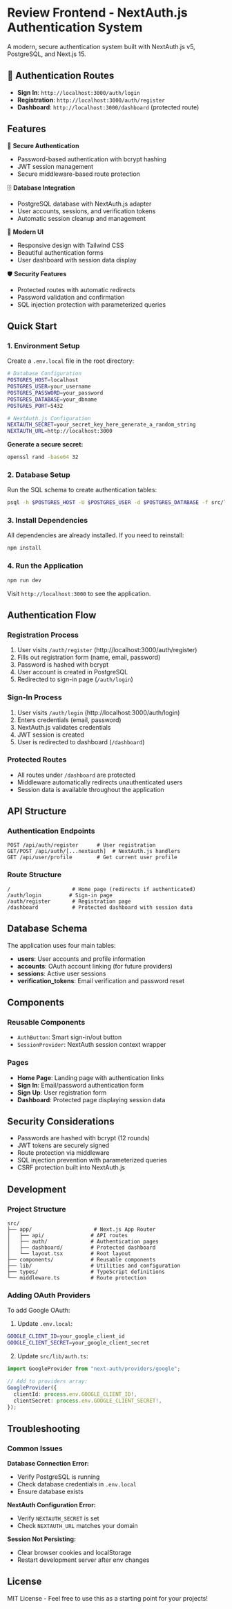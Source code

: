 # Review Frontend - NextAuth.js Authentication System

A modern, secure authentication system built with NextAuth.js v5, PostgreSQL, and Next.js 15.

## 🔐 Authentication Routes

- **Sign In**: `http://localhost:3000/auth/login`
- **Registration**: `http://localhost:3000/auth/register`
- **Dashboard**: `http://localhost:3000/dashboard` (protected route)

## Features

🔐 **Secure Authentication**

- Password-based authentication with bcrypt hashing
- JWT session management
- Secure middleware-based route protection

🗄️ **Database Integration**

- PostgreSQL database with NextAuth.js adapter
- User accounts, sessions, and verification tokens
- Automatic session cleanup and management

🎨 **Modern UI**

- Responsive design with Tailwind CSS
- Beautiful authentication forms
- User dashboard with session data display

🛡️ **Security Features**

- Protected routes with automatic redirects
- Password validation and confirmation
- SQL injection protection with parameterized queries

## Quick Start

### 1. Environment Setup

Create a `.env.local` file in the root directory:

```bash
# Database Configuration
POSTGRES_HOST=localhost
POSTGRES_USER=your_username
POSTGRES_PASSWORD=your_password
POSTGRES_DATABASE=your_dbname
POSTGRES_PORT=5432

# NextAuth.js Configuration
NEXTAUTH_SECRET=your_secret_key_here_generate_a_random_string
NEXTAUTH_URL=http://localhost:3000
```

**Generate a secure secret:**

```bash
openssl rand -base64 32
```

### 2. Database Setup

Run the SQL schema to create authentication tables:

```bash
psql -h $POSTGRES_HOST -U $POSTGRES_USER -d $POSTGRES_DATABASE -f src/lib/schema.sql
```

### 3. Install Dependencies

All dependencies are already installed. If you need to reinstall:

```bash
npm install
```

### 4. Run the Application

```bash
npm run dev
```

Visit `http://localhost:3000` to see the application.

## Authentication Flow

### Registration Process

1. User visits `/auth/register` (http://localhost:3000/auth/register)
2. Fills out registration form (name, email, password)
3. Password is hashed with bcrypt
4. User account is created in PostgreSQL
5. Redirected to sign-in page (`/auth/login`)

### Sign-In Process

1. User visits `/auth/login` (http://localhost:3000/auth/login)
2. Enters credentials (email, password)
3. NextAuth.js validates credentials
4. JWT session is created
5. User is redirected to dashboard (`/dashboard`)

### Protected Routes

- All routes under `/dashboard` are protected
- Middleware automatically redirects unauthenticated users
- Session data is available throughout the application

## API Structure

### Authentication Endpoints

```
POST /api/auth/register      # User registration
GET/POST /api/auth/[...nextauth]  # NextAuth.js handlers
GET /api/user/profile        # Get current user profile
```

### Route Structure

```
/                    # Home page (redirects if authenticated)
/auth/login         # Sign-in page
/auth/register       # Registration page
/dashboard           # Protected dashboard with session data
```

## Database Schema

The application uses four main tables:

- **users**: User accounts and profile information
- **accounts**: OAuth account linking (for future providers)
- **sessions**: Active user sessions
- **verification_tokens**: Email verification and password reset

## Components

### Reusable Components

- `AuthButton`: Smart sign-in/out button
- `SessionProvider`: NextAuth session context wrapper

### Pages

- **Home Page**: Landing page with authentication links
- **Sign In**: Email/password authentication form
- **Sign Up**: User registration form
- **Dashboard**: Protected page displaying session data

## Security Considerations

- Passwords are hashed with bcrypt (12 rounds)
- JWT tokens are securely signed
- Route protection via middleware
- SQL injection prevention with parameterized queries
- CSRF protection built into NextAuth.js

## Development

### Project Structure

```
src/
├── app/                    # Next.js App Router
│   ├── api/               # API routes
│   ├── auth/              # Authentication pages
│   ├── dashboard/         # Protected dashboard
│   └── layout.tsx         # Root layout
├── components/            # Reusable components
├── lib/                   # Utilities and configuration
├── types/                 # TypeScript definitions
└── middleware.ts          # Route protection
```

### Adding OAuth Providers

To add Google OAuth:

1. Update `.env.local`:

```bash
GOOGLE_CLIENT_ID=your_google_client_id
GOOGLE_CLIENT_SECRET=your_google_client_secret
```

2. Update `src/lib/auth.ts`:

```typescript
import GoogleProvider from "next-auth/providers/google";

// Add to providers array:
GoogleProvider({
  clientId: process.env.GOOGLE_CLIENT_ID!,
  clientSecret: process.env.GOOGLE_CLIENT_SECRET!,
});
```

## Troubleshooting

### Common Issues

**Database Connection Error:**

- Verify PostgreSQL is running
- Check database credentials in `.env.local`
- Ensure database exists

**NextAuth Configuration Error:**

- Verify `NEXTAUTH_SECRET` is set
- Check `NEXTAUTH_URL` matches your domain

**Session Not Persisting:**

- Clear browser cookies and localStorage
- Restart development server after env changes

## License

MIT License - Feel free to use this as a starting point for your projects!
